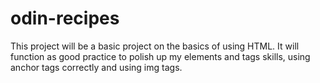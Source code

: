 # odin-recipes
This project will be a basic project on the basics of using HTML. It will function as good practice to polish up
my elements and tags skills, using anchor tags correctly and using img tags. 